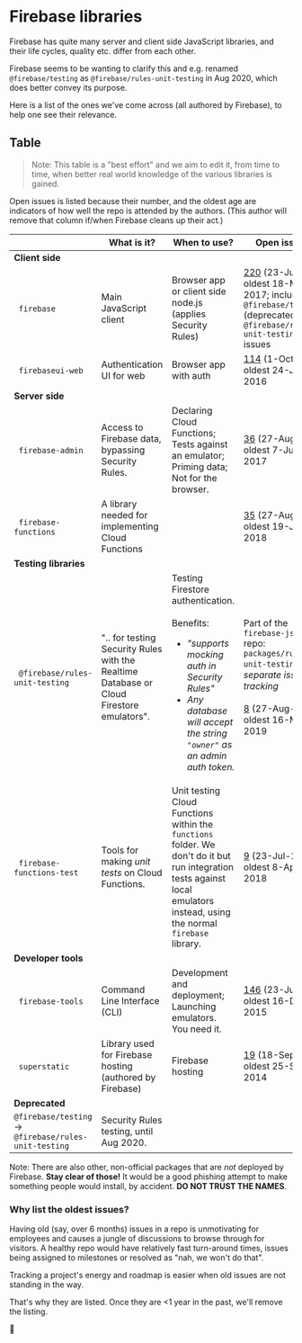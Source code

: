 # Firebase libraries

Firebase has quite many server and client side JavaScript libraries, and their life cycles, quality etc. differ from each other.

Firebase seems to be wanting to clarify this and e.g. renamed `@firebase/testing` as `@firebase/rules-unit-testing` in Aug 2020, which does better convey its purpose.

Here is a list of the ones we've come across (all authored by Firebase), to help one see their relevance.



## Table

>Note: This table is a "best effort" and we aim to edit it, from time to time, when better real world knowledge of the various libraries is gained.

Open issues is listed because their number, and the oldest age are indicators of how well the repo is attended by the authors. (This author will remove that column if/when Firebase cleans up their act.)

||What is it?|When to use?|Open issues|
|---|---|---|---|
|**Client side**|
|&nbsp;&nbsp;`firebase`|Main JavaScript client|Browser app or client side node.js (applies Security Rules)|[220](https://github.com/firebase/firebase-js-sdk/issues) (23-Jul-20); oldest 18-May-2017; includes `@firebase/testing` (deprecated) and `@firebase/rules-unit-testing` issues|
|&nbsp;&nbsp;`firebaseui-web`|Authentication UI for web|Browser app with auth|[114](https://github.com/firebase/firebaseui-web/issues) <!--was: 109--> (1-Oct-20); oldest 24-Jun-2016
|**Server side**|
|&nbsp;&nbsp;`firebase-admin`|Access to Firebase data, bypassing Security Rules.|Declaring Cloud Functions; Tests against an emulator; Priming data; Not for the browser.|[36](https://github.com/firebase/firebase-admin-node/issues) (27-Aug-20); oldest 7-Jun-2017|
|&nbsp;&nbsp;`firebase-functions`|A library needed for implementing Cloud Functions||[35](https://github.com/firebase/firebase-functions/issues) (27-Aug-20); oldest 19-Jun-2018|
|**Testing libraries**|
|&nbsp;&nbsp;`@firebase/rules-unit-testing`|".. for testing Security Rules with the Realtime Database or Cloud Firestore emulators".|Testing Firestore authentication.<br/><br/>Benefits:<ul><li>*"supports mocking auth in Security Rules"*</li><li>*Any database will accept the string `"owner"` as an admin auth token.*</li></ul>|Part of the `firebase-js-sdk` repo: `packages/rules-unit-testing`. *No separate issues tracking* <br/><br/>[8](https://github.com/firebase/firebase-js-sdk/issues?q=is%3Aopen+is%3Aissue+label%3Atesting-sdk) (27-Aug-20); oldest 16-May-2019|
|&nbsp;&nbsp;`firebase-functions-test`|Tools for making *unit tests* on Cloud Functions.|Unit testing Cloud Functions within the `functions` folder. We don't do it but run integration tests against local emulators instead, using the normal `firebase` library.|[9](https://github.com/firebase/firebase-functions-test/issues) (23-Jul-20); oldest 8-Apr-2018|
|**Developer tools**|
|&nbsp;&nbsp;`firebase-tools`|Command Line Interface (CLI)|Development and deployment; Launching emulators. You need it.|[146](https://github.com/firebase/firebase-tools/issues) (23-Jul-20); oldest 16-Dec-2015|
|&nbsp;&nbsp;`superstatic`|Library used for Firebase hosting (authored by Firebase)|Firebase hosting|[19](https://github.com/firebase/superstatic/issues) (18-Sep-20); oldest 25-Sep-2014|
|**Deprecated**|
|`@firebase/testing` -> `@firebase/rules-unit-testing`|Security Rules testing, until Aug 2020.|

Note: There are also other, non-official packages that are *not* deployed by Firebase. **Stay clear of those!** It would be a good phishing attempt to make something people would install, by accident. **DO NOT TRUST THE NAMES**.


### Why list the oldest issues?

Having old (say, over 6 months) issues in a repo is unmotivating for employees and causes a jungle of discussions to browse through for visitors. A healthy repo would have relatively fast turn-around times, issues being assigned to milestones or resolved as "nah, we won't do that".

Tracking a project's energy and roadmap is easier when old issues are not standing in the way.

That's why they are listed. Once they are <1 year in the past, we'll remove the listing. 

🧹

<!-- this is confusing
### Where does the confusion rise from??

Entries like [this](https://stackoverflow.com/questions/62566957/cannot-call-firestore-from-unit-tests/62586875#62586875) show the "admin" library being used with tests (not run as a privileged environment, but just from the development environment command line).

Also [Unit testing of Cloud Functions](https://firebase.google.com/docs/functions/unit-testing) (Firebase docs) is in this blurry middle kingdom.

It might work.

However, the author finds it way clearer to keep `firebase-admin` to the admin side (Cloud Functions run either online, or by the emulator) and client side (including tests) client side.

This means no function unit tests, but integration tests instead.
-->
